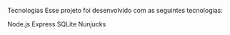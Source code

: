 Tecnologias
Esse projeto foi desenvolvido com as seguintes tecnologias:

Node.js
Express
SQLite
Nunjucks
